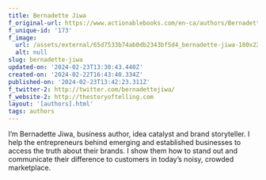 ```yaml
---
title: Bernadette Jiwa
f_original-url: https://www.actionablebooks.com/en-ca/authors/Bernadette-Jiwa/
f_unique-id: '173'
f_image:
  url: /assets/external/65d7533b74ab0db2343bf5d4_bernadette-jiwa-180x220.jpeg
  alt: null
slug: bernadette-jiwa
updated-on: '2024-02-23T13:30:43.440Z'
created-on: '2024-02-22T16:43:40.334Z'
published-on: '2024-02-23T13:42:23.311Z'
f_twitter-2: http://twitter.com/bernadettejiwa/
f_website-2: http://thestoryoftelling.com
layout: '[authors].html'
tags: authors
---
```


I’m Bernadette Jiwa, business author, idea catalyst and brand storyteller. I help the entrepreneurs behind emerging and established businesses to access the truth about their brands. I show them how to stand out and communicate their difference to customers in today’s noisy, crowded marketplace.
